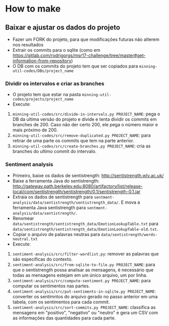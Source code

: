 # How to make

## Baixar e ajustar os dados do projeto

- Fazer um FORK do projeto, para que modificações futuras não alterem nos resultados
- Extrair os commits para o sqlite (como em <https://gitlab.com/rodrigorgs/msr17-challenge/tree/master#get-information-from-repository>)
- O DB com os commits do projeto tem que ser copiados para `minning-util-codes/DBs/project_name`

### Dividir os intervalos e criar as branches

- O projeto tem que estar na pasta `minning-util-codes/projects/project_name`
- Execute:
1. `minning-util-codes/src/divide-in-intervals.py PROJECT_NAME`: pega o DB da ultima versão do projeto e divide e tenta dividir os commits em branches de 200. Caso não der certo 200, ele pega o número maior e mais próximo de 200.
2. `minning-util-codes/src/remove-duplicated.py PROJECT_NAME`: para retirar de uma parte os commits que tem na parte anterior.
3. `minning-util-codes/src/create-branches.py PROJECT_NAME`: cria as branches do ultimo commit do intervalo.

### Sentiment analysis

- Primeiro, baixe os dados de sentistrength: http://sentistrength.wlv.ac.uk/
- Baixe a ferramenta Java do sentistrength: http://gateway.path.berkeley.edu:8080/artifactory/list/release-local/com/sentistrength/sentistrength/0.1/sentistrength-0.1.jar
- Extraia os dados de sentistrength para `sentment-analysis/data/sentistrength/sentistrength_data/`. E mova a ferramenta Java sentistrength para `sentment-analysis/data/sentistrength/`.
- Renomear `data/sentistrength/sentistrength_data/EmotionLookupTable.txt` para `data/sentistrength/sentistrength_data/EmotionLookupTable-old.txt`.
- Copiar o arquivo de palavras neutras para `data/sentistrength/words-neutral.txt`
- Execute:
1. `sentiment-analysis/src/filter-wordlist.py`: remover as palavras que são específicas do contexto.
2. `sentiment-analysis/src/from-sqlite-to-file.py PROJECT_NAME`: para que o sentistrength possa analisar as mensagens, é necessário que todas as mensagens estejam em um único arquivo, um por linha.
3. `sentiment-analysis/src/compute-sentiment.py PROJECT_NAME`: para computar os sentimentos nas partes.
4. `sentiment-analysis/src/put-sentiments-in-sqlite.py PROJECT_NAME`: converter os sentimntos do arquivo gerado no passo anterior em uma tabela, com os sentimentos para cada commit.
5. `sentiment-analysis/src/sort-commits.py PROJECT_NAME`: classifica as mensagens em "positivo", "negativo" ou "neutro" e gera um CSV com as informações das quantidades para cada parte.
